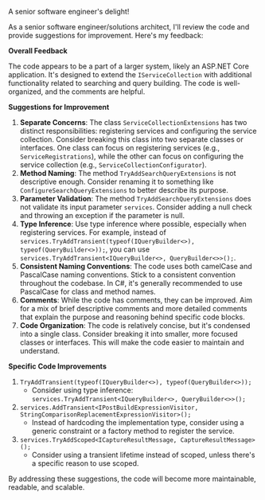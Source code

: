 A senior software engineer's delight!

As a senior software engineer/solutions architect, I'll review the code and provide suggestions for improvement. Here's my feedback:

**Overall Feedback**

The code appears to be a part of a larger system, likely an ASP.NET Core application. It's designed to extend the `IServiceCollection` with additional functionality related to searching and query building. The code is well-organized, and the comments are helpful.

**Suggestions for Improvement**

1. **Separate Concerns**: The class `ServiceCollectionExtensions` has two distinct responsibilities: registering services and configuring the service collection. Consider breaking this class into two separate classes or interfaces. One class can focus on registering services (e.g., `ServiceRegistrations`), while the other can focus on configuring the service collection (e.g., `ServiceCollectionConfigurator`).
2. **Method Naming**: The method `TryAddSearchQueryExtensions` is not descriptive enough. Consider renaming it to something like `ConfigureSearchQueryExtensions` to better describe its purpose.
3. **Parameter Validation**: The method `TryAddSearchQueryExtensions` does not validate its input parameter `services`. Consider adding a null check and throwing an exception if the parameter is null.
4. **Type Inference**: Use type inference where possible, especially when registering services. For example, instead of `services.TryAddTransient(typeof(IQueryBuilder<>), typeof(QueryBuilder<>));`, you can use `services.TryAddTransient<IQueryBuilder<>, QueryBuilder<>>();`.
5. **Consistent Naming Conventions**: The code uses both camelCase and PascalCase naming conventions. Stick to a consistent convention throughout the codebase. In C#, it's generally recommended to use PascalCase for class and method names.
6. **Comments**: While the code has comments, they can be improved. Aim for a mix of brief descriptive comments and more detailed comments that explain the purpose and reasoning behind specific code blocks.
7. **Code Organization**: The code is relatively concise, but it's condensed into a single class. Consider breaking it into smaller, more focused classes or interfaces. This will make the code easier to maintain and understand.

**Specific Code Improvements**

1. `TryAddTransient(typeof(IQueryBuilder<>), typeof(QueryBuilder<>));`
	* Consider using type inference: `services.TryAddTransient<IQueryBuilder<>, QueryBuilder<>>();`
2. `services.AddTransient<IPostBuildExpressionVisitor, StringComparisonReplacementExpressionVisitor>();`
	* Instead of hardcoding the implementation type, consider using a generic constraint or a factory method to register the service.
3. `services.TryAddScoped<ICaptureResultMessage, CaptureResultMessage>();`
	* Consider using a transient lifetime instead of scoped, unless there's a specific reason to use scoped.

By addressing these suggestions, the code will become more maintainable, readable, and scalable.